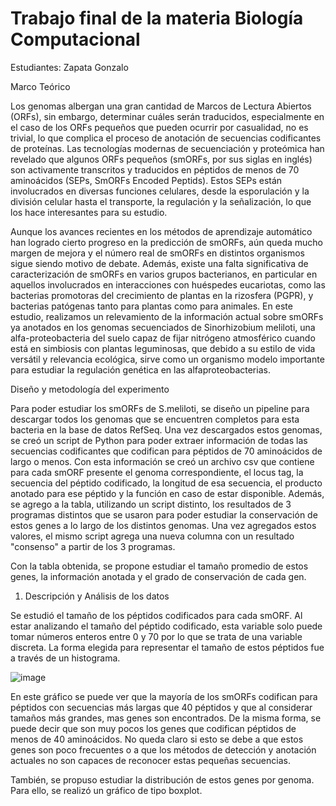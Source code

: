 # Trabajo final de la materia Biología Computacional
Estudiantes: Zapata Gonzalo

Marco Teórico

Los genomas albergan una gran cantidad de Marcos de Lectura Abiertos (ORFs), sin embargo, determinar cuáles serán traducidos, especialmente en el caso de los ORFs pequeños que pueden ocurrir por casualidad, no es trivial, lo que complica el proceso de anotación de secuencias codificantes de proteínas. Las tecnologías modernas de secuenciación y proteómica han revelado que algunos ORFs pequeños (smORFs, por sus siglas en inglés) son activamente transcritos y traducidos en péptidos de menos de 70 aminoácidos (SEPs, SmORFs Encoded Peptids). Estos SEPs están involucrados en diversas funciones celulares, desde la esporulación y la división celular hasta el transporte, la regulación y la señalización, lo que los hace interesantes para su estudio. 

Aunque los avances recientes en los métodos de aprendizaje automático han logrado cierto progreso en la predicción de smORFs, aún queda mucho margen de mejora y el número real de smORFs en distintos organismos sigue siendo motivo de debate. Además, existe una falta significativa de caracterización de smORFs en varios grupos bacterianos, en particular en aquellos involucrados en interacciones con huéspedes eucariotas, como las bacterias promotoras del crecimiento de plantas en la rizosfera (PGPR), y bacterias patógenas tanto para plantas como para animales. En este estudio, realizamos un relevamiento de la información actual sobre smORFs ya anotados en los genomas secuenciados de Sinorhizobium meliloti, una alfa-proteobacteria del suelo capaz de fijar nitrógeno atmosférico cuando está en simbiosis con plantas leguminosas, que debido a su estilo de vida versátil y relevancia ecológica, sirve como un organismo modelo importante para estudiar la regulación genética en las alfaproteobacterias.

Diseño y metodología del experimento

Para poder estudiar los smORFs de S.meliloti, se diseño un pipeline para descargar todos los genomas que se encuentren completos para esta bacteria en la base de datos RefSeq. Una vez descargados estos genomas, se creó un script de Python para poder extraer información de todas las secuencias codificantes que codifican para péptidos de 70 aminoácidos de largo o menos. Con esta información se creó un archivo csv que contiene para cada smORF presente el genoma correspondiente, el locus tag, la secuencia del péptido codificado, la longitud de esa secuencia, el producto anotado para ese péptido y la función en caso de estar disponible. Además, se agrego a la tabla, utilizando un script distinto, los resultados de 3 programas distintos que se usaron para poder estudiar la conservación de estos genes a lo largo de los distintos genomas. Una vez agregados estos valores, el mismo script agrega una nueva columna con un resultado "consenso" a partir de los 3 programas. 

Con la tabla obtenida, se propone estudiar el tamaño promedio de estos genes, la información anotada y el grado de conservación de cada gen.

1) Descripción y Análisis de los datos

Se estudió el tamaño de los péptidos codificados para cada smORF. Al estar analizando el tamaño del péptido codificado, esta variable solo puede tomar números enteros entre 0 y 70 por lo que se trata de una variable discreta. La forma elegida para representar el tamaño de estos péptidos fue a través de un histograma. 

![image](https://github.com/GonzaloMartinZapata/biologia_computacional/assets/173167223/af0bf620-901b-4681-8ea2-e5ef1df764e2)

En este gráfico se puede ver que la mayoría de los smORFs codifican para péptidos con secuencias más largas que 40 péptidos y que al considerar tamaños más grandes, mas genes son encontrados. De la misma forma, se puede decir que son muy pocos los genes que codifican péptidos de menos de 40 aminoácidos. No queda claro si esto se debe a que estos genes son poco frecuentes o a que los métodos de detección y anotación actuales no son capaces de reconocer estas pequeñas secuencias.

También, se propuso estudiar la distribución de estos genes por genoma. Para ello, se realizó un gráfico de tipo boxplot.



